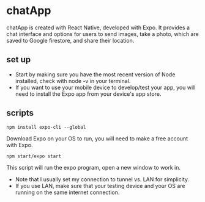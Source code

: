 # chatApp

chatApp is created with React Native, developed with Expo. It provides a chat interface and options for users to send images, take a photo, which are saved to Google firestore, and share their location.

## set up

- Start by making sure you have the most recent version of Node installed, check with node -v in your terminal.
- If you want to use your mobile device to develop/test your app, you will need to install the Expo app from your device's app store.

## scripts

`npm install expo-cli --global`

Download Expo on your OS to run, you will need to make a free account with Expo.

`npm start/expo start`

This script will run the expo program, open a new window to work in.

- Note that I usually set my connection to tunnel vs. LAN for simplicity.
- If you use LAN, make sure that your testing device and your OS are running on the same internet connection.
